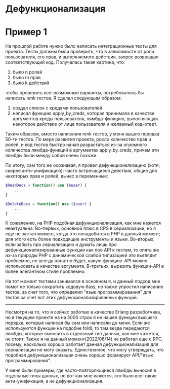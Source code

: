 # Дефункционализация

# Пример 1

На прошлой работе нужно было написать интеграционные тесты для проекта. Тесты должны были проверить, что в зависимости от роли пользователя,
его прав, и выполняемого действия, запрос возвращал соответствующий код. Получалась такая картина, что:
1) было n ролей
2) было m прав
3) было k действий

чтобы проверить все-возможные варианты, потребовалось бы написать n*m*k тестов. Я сделал следующим образом:
1) создал список с кредами пользователей
2) написал функцию apply_by_creds, которая принимала в качестве аргументов креды пользователя, лямбда-функцию, выполняющая некоторое действие
от лица пользователя и желаемый код-ответ.

Таким образом, вместо написания n*m*k тестов, у меня вышло порядка 50-ти тестов. 
По мере развития проекта, росло количество прав и ролей, и код тестов быстро начал разрастаться из-за огромного количества лямбда-функций
в аргументах apply_by_creds, причем эти лямбды были между собой очень похожи.

По итогу, сам того не осознавая, я провел дефункционализацию (хотя, скорее анти-унификацию): часто встречащиеся действия, общие для 
некоторых прав и ролей, вынес в 
переменные:

```php
$ReadDocs = function() use ($user) {
    ...
}

$DeleteDocs = function() use ($user) {
    ...
}

```

К сожалению, на PHP подобная дефункционализация, как мне кажется неактуальна. Во-первых, основной плюс в CPS в сериализации, но я еще не 
застал момент, когда это понадобится в PHP в данный момент; для этого есть более подходящие инструменты и языки. Во-вторых, если забыть про
сериализацию и думать лишь про дефункционализированные функции как про API к тестам, то опять же из-за природы PHP с динамической слабой типизацией это выглядит
проблемно, не всегда понятно будет, какую функцию-API можно использовать в качестве аргумента. В-третьих, выразить функции-API в более
элегантном стиле проблемно.

На тот момент тестами занимался в основном я, и данный подход мне помог не только сократить кодовую базу, но также упростил написание тестов,
за счет того, что определил "язык программирования" для тестов за счет вот этих дефункционализированных функций. 

------------------------------------------------------------------------------------------------------------------------------------

Несмотря на то, что я сейчас работаю в качестве Erlang разработчика, но в текущем проекте на на 5000 строк я не нашел функции высшего
порядка, которые написал бы сам или написали до меня. Если же используются функции на подобие foldl, то там везде передаются лямбды, 
которые выносить в отдельный тип данных, как мне кажется, не стоит. 
Также я на данный момент(2022/06/14) не работал еще с RPC, посему, насколько хорошо работает данная дефункционализация для сериализации
не могу сказать. Единственное, что могу утверждать, что подобная дефункционализация очень хорошо формирует API/"язык программирования". 

У меня были примеры, где часто-повторяющиеся лямбды выносил в отдельные типы данных, но вот как мне кажется, это было все-такие 
анти-унификация, а не дефункционализация.

